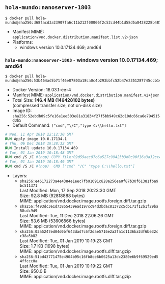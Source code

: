 ## `hola-mundo:nanoserver-1803`

```console
$ docker pull hola-mundo@sha256:d68facd3a23907fa6c11b212f00066f2c52cd44b1d58d5a8428228b487490a71
```

-	Manifest MIME: `application/vnd.docker.distribution.manifest.list.v2+json`
-	Platforms:
	-	windows version 10.0.17134.469; amd64

### `hola-mundo:nanoserver-1803` - windows version 10.0.17134.469; amd64

```console
$ docker pull hola-mundo@sha256:53b464ad5b71f46e87803a18ca0c4b293bbfc52b47e2351287745ccb14335d55
```

-	Docker Version: 18.03.1-ee-4
-	Manifest MIME: `application/vnd.docker.distribution.manifest.v2+json`
-	Total Size: **146.4 MB (146428102 bytes)**  
	(compressed transfer size, not on-disk size)
-	Image ID: `sha256:52ebdb09c5fe16e1ee503e81a31834f27f5bb949c62d10dc66ca6e794515d3b5`
-	Default Command: `["cmd","\/C","type C:\\hello.txt"]`

```dockerfile
# Wed, 11 Apr 2018 22:12:30 GMT
RUN Apply image 10.0.17134.1
# Thu, 06 Dec 2018 19:28:32 GMT
RUN Install update 10.0.17134.469
# Tue, 01 Jan 2019 10:18:48 GMT
RUN cmd /S /C #(nop) COPY file:02d59aec07c6a527c98423b3d0c90f16a3a32cc41a18540c9be03696275947b3 in C: 
# Tue, 01 Jan 2019 10:18:49 GMT
RUN cmd /S /C #(nop)  CMD ["cmd" "/C" "type C:\\hello.txt"]
```

-	Layers:
	-	`sha256:e46172273a4e4384e1eec7fb01091c828a256ea0f87b30f61381fba9bc511371`  
		Last Modified: Mon, 17 Sep 2018 20:23:30 GMT  
		Size: 92.8 MB (92818888 bytes)  
		MIME: application/vnd.docker.image.rootfs.foreign.diff.tar.gzip
	-	`sha256:f493dc3e1d73855439ead197cc94d3bdac81372c5cb171f12b1f29ba58cdc9d9`  
		Last Modified: Tue, 11 Dec 2018 22:06:26 GMT  
		Size: 53.6 MB (53606566 bytes)  
		MIME: application/vnd.docker.image.rootfs.foreign.diff.tar.gzip
	-	`sha256:03a5247ed04d0bf643dad7c6f2dae5716e2a2fa1c1136ba2df6be32cc38a5b82`  
		Last Modified: Tue, 01 Jan 2019 10:19:23 GMT  
		Size: 1.7 KB (1698 bytes)  
		MIME: application/vnd.docker.image.rootfs.diff.tar.gzip
	-	`sha256:51bd43771475e4904b95c16fb8ce6b0625a13dc2380e6b9f69529ed54ffccc0a`  
		Last Modified: Tue, 01 Jan 2019 10:19:22 GMT  
		Size: 950.0 B  
		MIME: application/vnd.docker.image.rootfs.diff.tar.gzip
